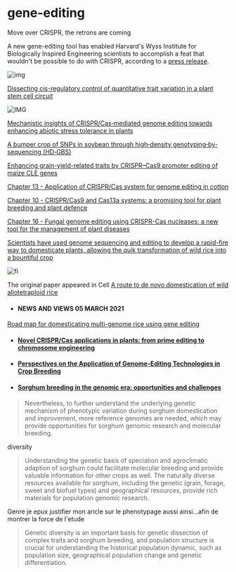 # gene-editing




Move over CRISPR, the retrons are coming

A new gene-editing tool has enabled Harvard's Wyss Institute for Biologically Inspired Engineering scientists to accomplish a feat that wouldn't be possible to do with CRISPR, according to a [press release](https://www.sciencedaily.com/releases/2021/04/210430120411.htm#:~:text=Researchers%20have%20created%20a%20new,can%20be%20screened%20at%20once.).


![img](https://wyss-prod.imgix.net/app/uploads/2021/04/30121734/Retron_Figure-1d1.jpg?w=1200&h=323&auto=format&q=90&fit=crop&crop=faces%2Centropy)






[Dissecting cis-regulatory control of quantitative trait variation in a plant stem cell circuit](https://www.nature.com/articles/s41477-021-00898-x)


![IMG](https://media.springernature.com/full/springer-static/image/art%3A10.1038%2Fs41477-021-00898-x/MediaObjects/41477_2021_898_Fig1_HTML.png?as=webp)

[Mechanistic insights of CRISPR/Cas‐mediated genome editing towards enhancing abiotic stress tolerance in plants](https://onlinelibrary.wiley.com/doi/10.1111/ppl.13359)



[A bumper crop of SNPs in soybean through high‐density genotyping‐by‐sequencing (HD‐GBS)](https://onlinelibrary.wiley.com/doi/10.1111/pbi.13551)


[Enhancing grain-yield-related traits by CRISPR–Cas9 promoter editing of maize CLE genes](https://www.nature.com/articles/s41477-021-00858-5?utm_source=nplants_etoc&utm_medium=email&utm_campaign=toc_41477_7_3&utm_content=20210318&WT.ec_id=NPLANTS-202103&sap-outbound-id=692F3CF677E2FB9CFEA6EB803C1C5E4CDE304CAE)



[Chapter 13 - Application of CRISPR/Cas system for genome editing in cotton](https://www.sciencedirect.com/science/article/pii/B9780128219102000102)

[Chapter 10 - CRISPR/Cas9 and Cas13a systems: a promising tool for plant breeding and plant defence](https://www.sciencedirect.com/science/article/pii/B9780128219102000023)

[Chapter 16 - Fungal genome editing using CRISPR-Cas nucleases: a new tool for the management of plant diseases](https://www.sciencedirect.com/science/article/pii/B9780128219102000011)

[Scientists have used genome sequencing and editing to develop a rapid-fire way to domesticate plants, allowing the quik transformation of wild rice into a bountiful crop](https://www.nature.com/articles/d41586-021-00307-5#:~:text=A%20lanky%20species%20of%20wild,rice%20into%20a%20bountiful%20crop.)



![fi](https://media.nature.com/w700/magazine-assets/d41586-021-00307-5/d41586-021-00307-5_18831610.jpg)



The original paper appeared in Cell [A route to de novo domestication of wild allotetraploid rice](https://www.sciencedirect.com/science/article/pii/S0092867421000131)



- #### NEWS AND VIEWS  05 MARCH 2021
[Road map for domesticating multi-genome rice using gene editing](https://www.nature.com/articles/d41586-021-00589-9)





- #### [Novel CRISPR/Cas applications in plants: from prime editing to chromosome engineering](https://link.springer.com/article/10.1007/s11248-021-00238-x)



- #### [Perspectives on the Application of Genome-Editing Technologies in Crop Breeding](https://www.cell.com/molecular-plant/fulltext/S1674-2052(19)30230-8?_returnURL=https%3A%2F%2Flinkinghub.elsevier.com%2Fretrieve%2Fpii%2FS1674205219302308%3Fshowall%3Dtrue)

- #### [Sorghum breeding in the genomic era: opportunities and challenges](https://link.springer.com/article/10.1007/s00122-021-03789-z)


> Nevertheless, to further understand the underlying genetic mechanism of phenotypic variation during sorghum domestication and improvement, more reference genomes are needed, which may provide opportunities for sorghum genomic research and molecular breeding.



diversity


> Understanding the genetic basis of speciation and agroclimatic adaption of sorghum could facilitate molecular breeding and provide valuable information for other crops as well. The naturally diverse resources available for sorghum, including the genetic (grain, forage, sweet and biofuel types) and geographical resources, provide rich materials for population genomic research.



Genre je epux justifier mon aricle sur le phenotypage aussi ainsi...afin de montrer la force de l'etude


> Genetic diversity is an important basis for genetic dissection of complex traits and sorghum breeding, and population structure is crucial for understanding the historical population dynamic, such as population size, geographical population change and genetic differentiation.
